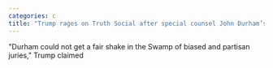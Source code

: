 ```yaml
---
categories: c
title: "Trump rages on Truth Social after special counsel John Durham’s yearslong investigation flops"
---
```

"Durham could not get a fair shake in the Swamp of biased and partisan juries," Trump claimed